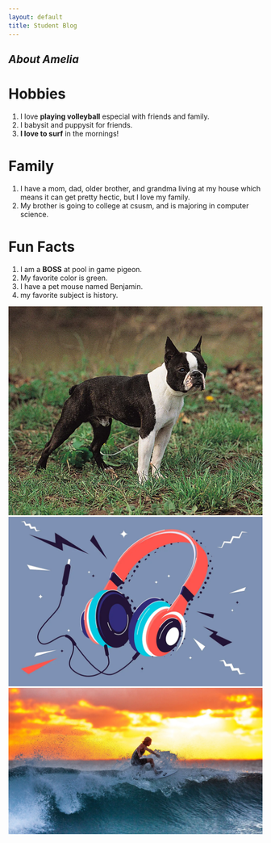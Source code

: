```yaml
---
layout: default
title: Student Blog
---
```



## __*About Amelia*__
# Hobbies

1. I love __playing volleyball__ especial with friends and family. 
2. I babysit and puppysit for friends. 
3. __I love to surf__ in the mornings!
# Family
1. I have a mom, dad, older brother, and grandma living at my house which means it can get pretty hectic, but I love my family. 
2. My brother is going to college at csusm, and is majoring in computer science.
# Fun Facts
1. I am a __BOSS__ at pool in game pigeon.
2. My favorite color is green. 
3. I have a pet mouse named Benjamin. 
4. my favorite subject is history.

![Alt Text](Boston-terrier.webp)
![Alt Text](good_times_with_bad_music_1050x700.webp)
![Alt Text](surf-4.webp)
